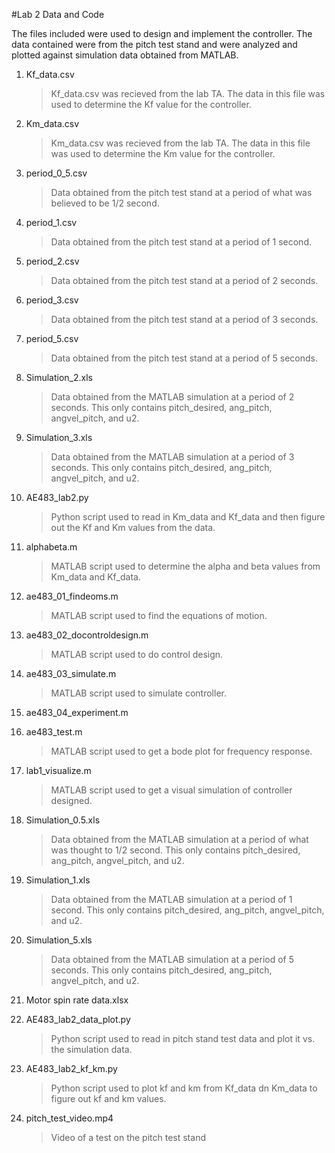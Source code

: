 #Lab 2 Data and Code

The files included were used to design and implement the controller. The data contained were from the pitch test stand and were analyzed and plotted against simulation data obtained from MATLAB.

1. Kf_data.csv 
	> Kf_data.csv was recieved from the lab TA. The data in this file was used to determine the Kf value for the controller.
	
2. Km_data.csv
	> Km_data.csv was recieved from the lab TA. The data in this file was used to determine the Km value for the controller.
	
3. period_0_5.csv
	> Data obtained from the pitch test stand at a period of what was believed to be 1/2 second.
	
4. period_1.csv
	> Data obtained from the pitch test stand at a period of 1 second.
	
5. period_2.csv
	> Data obtained from the pitch test stand at a period of 2 seconds.
	
6. period_3.csv
	> Data obtained from the pitch test stand at a period of 3 seconds.
	
7. period_5.csv
	> Data obtained from the pitch test stand at a period of 5 seconds.
	
8. Simulation_2.xls
	> Data obtained from the MATLAB simulation at a period of 2 seconds. This only contains pitch_desired, ang_pitch, angvel_pitch, and u2. 
	
9. Simulation_3.xls
	> Data obtained from the MATLAB simulation at a period of 3 seconds. This only contains pitch_desired, ang_pitch, angvel_pitch, and u2.
	
10. AE483_lab2.py
	> Python script used to read in Km_data and Kf_data and then figure out the Kf and Km values from the data.
	
11. alphabeta.m
	> MATLAB script used to determine the alpha and beta values from Km_data and Kf_data.
	
12. ae483_01_findeoms.m
	> MATLAB script used to find the equations of motion.
	
13. ae483_02_docontroldesign.m
	> MATLAB script used to do control design.
	
14. ae483_03_simulate.m
	> MATLAB script used to simulate controller.
	
15. ae483_04_experiment.m

16. ae483_test.m
	> MATLAB script used to get a bode plot for frequency response.
	
17. lab1_visualize.m
	> MATLAB script used to get a visual simulation of controller designed.
	
18. Simulation_0.5.xls
	> Data obtained from the MATLAB simulation at a period of what was thought to 1/2 second. This only contains pitch_desired, ang_pitch, angvel_pitch, and u2.
	
19. Simulation_1.xls
	> Data obtained from the MATLAB simulation at a period of 1 second. This only contains pitch_desired, ang_pitch, angvel_pitch, and u2.
	
20. Simulation_5.xls
	> Data obtained from the MATLAB simulation at a period of 5 seconds. This only contains pitch_desired, ang_pitch, angvel_pitch, and u2.
	
21. Motor spin rate data.xlsx

22. AE483_lab2_data_plot.py
	> Python script used to read in pitch stand test data and plot it vs. the simulation data.
	
23. AE483_lab2_kf_km.py
	> Python script used to plot kf and km from Kf_data dn Km_data to figure out kf and km values.

24. pitch_test_video.mp4
	> Video of a test on the pitch test stand
	